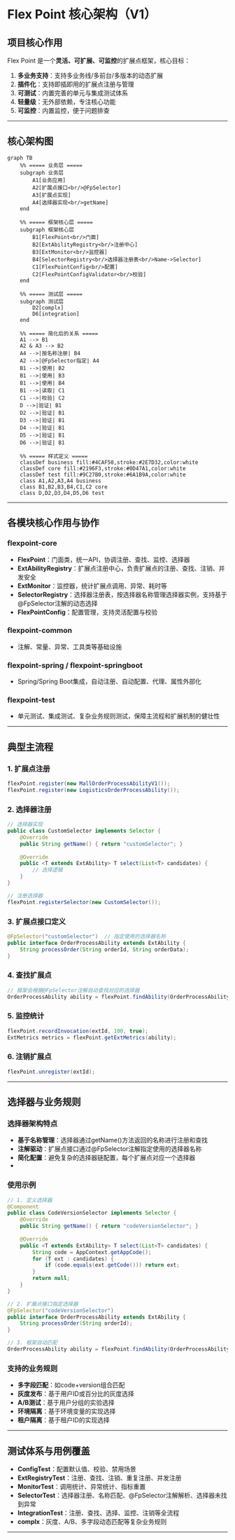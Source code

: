 # Flex Point 核心架构（V1）

## 项目核心作用

Flex Point 是一个**灵活、可扩展、可监控**的扩展点框架，核心目标：

1. **多业务支持**：支持多业务线/多前台/多版本的动态扩展
2. **插件化**：支持即插即用的扩展点注册与管理
3. **可测试**：内置完善的单元与集成测试体系
4. **轻量级**：无外部依赖，专注核心功能
5. **可监控**：内置监控，便于问题排查

---

## 核心架构图

```mermaid
graph TB
    %% ===== 业务层 =====
    subgraph 业务层
        A1[业务应用]
        A2[扩展点接口<br/>@FpSelector]
        A3[扩展点实现]
        A4[选择器实现<br/>getName]
    end

    %% ===== 框架核心层 =====
    subgraph 框架核心层
        B1[FlexPoint<br/>门面]
        B2[ExtAbilityRegistry<br/>注册中心]
        B3[ExtMonitor<br/>监控器]
        B4[SelectorRegistry<br/>选择器注册表<br/>Name->Selector]
        C1[FlexPointConfig<br/>配置]
        C2[FlexPointConfigValidator<br/>校验]
    end

    %% ===== 测试层 =====
    subgraph 测试层
      	D2[complx]
      	D6[integration]
    end

    %% ===== 简化后的关系 =====
    A1 --> B1
    A2 & A3 --> B2
    A4 -->|按名称注册| B4
    A2 -->|@FpSelector指定| A4
    B1 -->|使用| B2
    B1 -->|使用| B3
    B1 -->|使用| B4
    B1 -->|读取| C1
    C1 -->|校验| C2
    D -->|验证| B1
    D2 -->|验证| B1
    D3 -->|验证| B1
    D4 -->|验证| B1
    D5 -->|验证| B1
    D6 -->|验证| B1
    
    %% ===== 样式定义 =====
    classDef business fill:#4CAF50,stroke:#2E7D32,color:white
    classDef core fill:#2196F3,stroke:#0D47A1,color:white
    classDef test fill:#9C27B0,stroke:#6A1B9A,color:white
    class A1,A2,A3,A4 business
    class B1,B2,B3,B4,C1,C2 core
    class D,D2,D3,D4,D5,D6 test
```

---

## 各模块核心作用与协作

### flexpoint-core
- **FlexPoint**：门面类，统一API，协调注册、查找、监控、选择器
- **ExtAbilityRegistry**：扩展点注册中心，负责扩展点的注册、查找、注销、并发安全
- **ExtMonitor**：监控器，统计扩展点调用、异常、耗时等
- **SelectorRegistry**：选择器注册表，按选择器名称管理选择器实例，支持基于@FpSelector注解的动态选择
- **FlexPointConfig**：配置管理，支持灵活配置与校验

### flexpoint-common
- 注解、常量、异常、工具类等基础设施

### flexpoint-spring / flexpoint-springboot
- Spring/Spring Boot集成，自动注册、自动配置、代理、属性外部化

### flexpoint-test
- 单元测试、集成测试、复杂业务规则测试，保障主流程和扩展机制的健壮性

---

## 典型主流程

### 1. 扩展点注册
```java
flexPoint.register(new MallOrderProcessAbilityV1());
flexPoint.register(new LogisticsOrderProcessAbility());
```

### 2. 选择器注册
```java
// 选择器实现
public class CustomSelector implements Selector {
    @Override
    public String getName() { return "customSelector"; }
    
    @Override
    public <T extends ExtAbility> T select(List<T> candidates) {
        // 选择逻辑
    }
}

// 注册选择器
flexPoint.registerSelector(new CustomSelector());
```

### 3. 扩展点接口定义
```java
@FpSelector("customSelector")  // 指定使用的选择器名称
public interface OrderProcessAbility extends ExtAbility {
    String processOrder(String orderId, String orderData);
}
```

### 4. 查找扩展点
```java
// 框架会根据@FpSelector注解自动查找对应的选择器
OrderProcessAbility ability = flexPoint.findAbility(OrderProcessAbility.class);
```

### 5. 监控统计
```java
flexPoint.recordInvocation(extId, 100, true);
ExtMetrics metrics = flexPoint.getExtMetrics(ability);
```

### 6. 注销扩展点
```java
flexPoint.unregister(extId);
```

---

## 选择器与业务规则

### 选择器架构特点
- **基于名称管理**：选择器通过getName()方法返回的名称进行注册和查找
- **注解驱动**：扩展点接口通过@FpSelector注解指定使用的选择器名称
- **简化配置**：避免复杂的选择器链配置，每个扩展点对应一个选择器
- 
### 使用示例
```java
// 1. 定义选择器
@Component
public class CodeVersionSelector implements Selector {
    @Override
    public String getName() { return "codeVersionSelector"; }
    
    @Override
    public <T extends ExtAbility> T select(List<T> candidates) {
        String code = AppContext.getAppCode();
        for (T ext : candidates) {
            if (code.equals(ext.getCode())) return ext;
        }
        return null;
    }
}

// 2. 扩展点接口指定选择器
@FpSelector("codeVersionSelector")
public interface OrderProcessAbility extends ExtAbility {
    String processOrder(String orderId);
}

// 3. 框架自动匹配
OrderProcessAbility ability = flexPoint.findAbility(OrderProcessAbility.class);
```

### 支持的业务规则
- **多字段匹配**：如code+version组合匹配
- **灰度发布**：基于用户ID或百分比的灰度选择
- **A/B测试**：基于用户分组的实验选择
- **环境隔离**：基于环境变量的实现选择
- **租户隔离**：基于租户ID的实现选择

---

## 测试体系与用例覆盖

- **ConfigTest**：配置默认值、校验、禁用场景
- **ExtRegistryTest**：注册、查找、注销、重复注册、并发注册
- **MonitorTest**：调用统计、异常统计、指标重置
- **SelectorTest**：选择器注册、名称匹配、@FpSelector注解解析、选择器未找到异常
- **IntegrationTest**：注册、查找、选择、监控、注销等全流程
- **complx**：灰度、A/B、多字段动态匹配等复杂业务规则

---